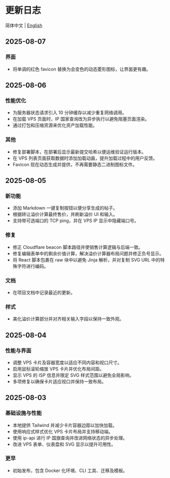 # 更新日志

简体中文 | [English](./CHANGELOG_EN.md)

## 2025-08-07
### 界面
- 将单调的红色 favicon 替换为会变色的动态菱形图标，让界面更有趣。

## 2025-08-06
### 性能优化
- 为服务器状态请求引入 10 分钟缓存以减少重复网络调用。
- 在加载 VPS 页面时，IP 国家查询改为异步执行以避免阻塞页面渲染。
- 通过打包和压缩资源来优化资产加载性能。

### 其他
- 修复部署脚本，在部署后显示最新提交哈希以便运维验证运行版本。
- 在 VPS 列表页面获取数据时添加加载动画，提升加载过程中的用户反馈。
- Favicon 现在动态生成并提供，不再需要静态二进制图标文件。

## 2025-08-05
### 新功能
- 添加 Markdown 一键复制按钮以便分享生成的帖子。
- 根据转让溢价计算最终售价，并刷新溢价 UI 和输入。
- 支持带可选端口的 TCP ping，并在 VPS IP 显示中隐藏端口号。

### 修复
- 修正 Cloudflare beacon 脚本路径并使销售计算逻辑与后端一致。
- 修复编辑表单中的剩余价值计算，解决溢价计算器布局问题并修正负号显示。
- 将 React 脚本包裹在 raw 块中以避免 Jinja 解析，并对复制 SVG URL 中的特殊字符进行编码。

### 文档
- 在项目文档中记录最近的更新。

### 样式
- 美化溢价计算部分并对齐相关输入字段以保持一致外观。

## 2025-08-04
### 性能与界面
- 调整 VPS 卡片及容器宽度以适应不同内容和视口尺寸。
- 启用鼠标滚轮缩放 VPS 卡片并优化布局间距。
- 显示 VPS 的 ISP 信息并限定 SVG 样式范围以避免全局影响。
- 多项修复以确保卡片适应视口并保持一致布局。

## 2025-08-03
### 基础设施与性能
- 本地提供 Tailwind 并减少卡片容器边距以加快加载。
- 使用响应式样式优化 VPS 卡片布局并支持移动端。
- 使用 ip-api 进行 IP 国旗查询并改进网络状态的异步处理。
- 改进 VPS 表单、仪表盘和 SVG 显示以提升可用性。

### 更早
- 初始发布，包含 Docker 化环境、CLI 工具、迁移及模板。
